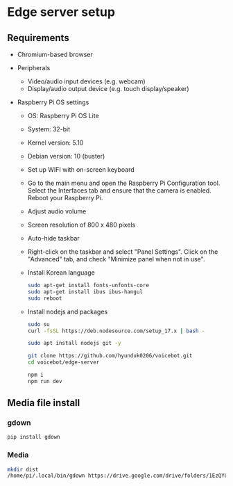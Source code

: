 # Edge server setup

## Requirements

- Chromium-based browser

- Peripherals

  - Video/audio input devices (e.g. webcam)
  - Display/audio output device (e.g. touch display/speaker)

- Raspberry Pi OS settings

  - OS: Raspberry Pi OS Lite
  - System: 32-bit
  - Kernel version: 5.10
  - Debian version: 10 (buster)
  - Set up WIFI with on-screen keyboard
  - Go to the main menu and open the Raspberry Pi Configuration tool. Select the Interfaces tab and ensure that the camera is enabled. Reboot your Raspberry Pi.
  - Adjust audio volume
  - Screen resolution of 800 x 480 pixels
  - Auto-hide taskbar
  - Right-click on the taskbar and select "Panel Settings". Click on the "Advanced" tab, and check "Minimize panel when not in use".
  - Install Korean language

    ```bash
    sudo apt-get install fonts-unfonts-core
    sudo apt-get install ibus ibus-hangul
    sudo reboot
    ```

  - Install nodejs and packages

    ```bash
    sudo su
    curl -fsSL https://deb.nodesource.com/setup_17.x | bash -
    ```

    ```bash
    sudo apt install nodejs git -y
    ```

    ```bash
    git clone https://github.com/hyunduk0206/voicebot.git
    cd voicebot/edge-server
    ```

    ```bash
    npm i
    npm run dev
    ```

## Media file install

### gdown

```bash
pip install gdown
```

### Media

```bash
mkdir dist
/home/pi/.local/bin/gdown https://drive.google.com/drive/folders/1EzQYUTTUvaCoHJxrn7jCHh-MHFcdFe6- -O dist/ --folder
```
